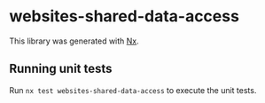 # websites-shared-data-access

This library was generated with [Nx](https://nx.dev).

## Running unit tests

Run `nx test websites-shared-data-access` to execute the unit tests.
